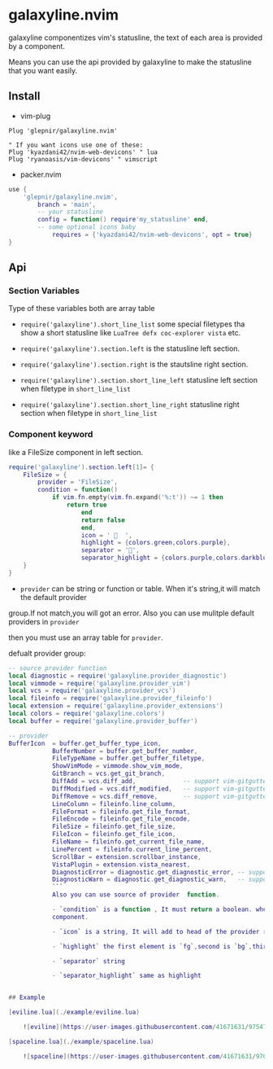 # galaxyline.nvim

galaxyline componentizes vim's statusline, the text of each area is provided by a component.

Means you can use the api provided by galaxyline to make the statusline that you want easily.

## Install
* vim-plug
```vim
Plug 'glepnir/galaxyline.nvim'

" If you want icons use one of these:
Plug 'kyazdani42/nvim-web-devicons' " lua
Plug 'ryanoasis/vim-devicons' " vimscript
```
* packer.nvim
```lua
use {
	'glepnir/galaxyline.nvim',
		branch = 'main',
		-- your statusline
		config = function() require'my_statusline' end,
		-- some optional icons baby
			requires = {'kyazdani42/nvim-web-devicons', opt = true}
}
```

## Api

### Section Variables

Type of these variables both are array table

- `require('galaxyline').short_line_list`  some special filetypes tha show a short statusline like 
`LuaTree defx coc-explorer vista` etc.

- `require('galaxyline').section.left` is the statusline left section.

- `require('galaxyline').section.right` is the stautsline right section.

- `require('galaxyline').section.short_line_left` statusline left section when filetype in `short_line_list`

- `require('galaxyline').section.short_line_right` statusline right section when filetype in `short_line_list`


### Component keyword

like a FileSize component in left section.

```lua
require('galaxyline').section.left[1]= {
	FileSize = {
		provider = 'FileSize',
		condition = function()
			if vim.fn.empty(vim.fn.expand('%:t')) ~= 1 then
				return true
					end
					return false
					end,
					icon = '   ',
					highlight = {colors.green,colors.purple},
					separator = '',
					separator_highlight = {colors.purple,colors.darkblue},
	}
}
```
- `provider` can be string or function or table. When it's string,it will match the default provider

group.If not match,you will got an error. Also you can use mulitple default providers in `provider`

then you must use an array table for `provider`.

defualt provider group:

```lua
-- source provider function
local diagnostic = require('galaxyline.provider_diagnostic')
local vimmode = require('galaxyline.provider_vim')
local vcs = require('galaxyline.provider_vcs')
local fileinfo = require('galaxyline.provider_fileinfo')
local extension = require('galaxyline.provider_extensions')
local colors = require('galaxyline.colors')
local buffer = require('galaxyline.provider_buffer')

-- provider 
BufferIcon  = buffer.get_buffer_type_icon,
			BufferNumber = buffer.get_buffer_number,
			FileTypeName = buffer.get_buffer_filetype,
			ShowVimMode = vimmode.show_vim_mode,
			GitBranch = vcs.get_git_branch,
			DiffAdd = vcs.diff_add,             -- support vim-gitgutter vim-signify coc-git
			DiffModified = vcs.diff_modified,   -- support vim-gitgutter vim-signify coc-git
			DiffRemove = vcs.diff_remove,       -- support vim-gitgutter vim-signify coc-git
			LineColumn = fileinfo.line_column,
			FileFormat = fileinfo.get_file_format,
			FileEncode = fileinfo.get_file_encode,
			FileSize = fileinfo.get_file_size,
			FileIcon = fileinfo.get_file_icon,
			FileName = fileinfo.get_current_file_name,
			LinePercent = fileinfo.current_line_percent,
			ScrollBar = extension.scrollbar_instance,
			VistaPlugin = extension.vista_nearest,
			DiagnosticError = diagnostic.get_diagnostic_error, -- support nvim-lsp coc ale
			DiagnosticWarn = diagnostic.get_diagnostic_warn,   -- support nvim-lsp coc ale
			```
			Also you can use source of provider  function.

			- `condition` is a function , It must return a boolean. when it return true that will load this
			component.

			- `icon` is a string, It will add to head of the provider result.

			- `highlight` the first element is `fg`,second is `bg`,third is `gui`

			- `separator` string

			- `separator_highlight` same as highlight


## Example

[eviline.lua](./example/eviline.lua)

	![eviline](https://user-images.githubusercontent.com/41671631/97547528-dfb25900-1a08-11eb-944d-d22365ebc242.gif)

[spaceline.lua](./example/spaceline.lua)

	![spaceline](https://user-images.githubusercontent.com/41671631/97022368-9d12fb80-1586-11eb-868b-f0230c0b02e4.png)


